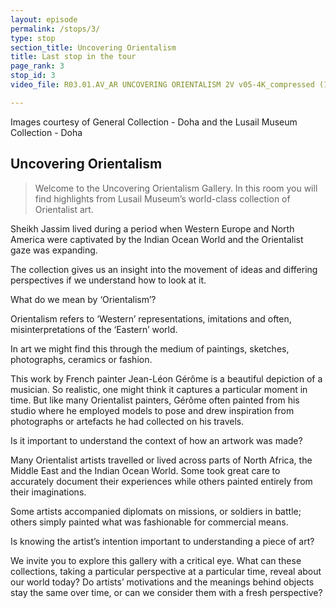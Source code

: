```yaml
---
layout: episode
permalink: /stops/3/
type: stop
section_title: Uncovering Orientalism
title: Last stop in the tour
page_rank: 3
stop_id: 3
video_file: R03.01.AV_AR UNCOVERING ORIENTALISM 2V v05-4K_compressed (1).mp4

---
```


Images courtesy of General Collection - Doha and the Lusail Museum Collection - Doha

## Uncovering Orientalism

> Welcome to the Uncovering Orientalism Gallery. In this room you will find highlights from Lusail Museum’s world-class collection of Orientalist art.

Sheikh Jassim lived during a period when Western Europe and North America were captivated by the Indian Ocean World and the Orientalist gaze was expanding.

The collection gives us an insight into the movement of ideas and differing perspectives if we understand how to look at it.

What do we mean by ‘Orientalism’?  

Orientalism refers to ‘Western’ representations, imitations and often, misinterpretations of the ‘Eastern’ world. 

In art we might find this through the medium of paintings, sketches, photographs, ceramics or fashion. 

This work by French painter Jean-Léon Gérôme is a beautiful depiction of a musician. So realistic, one might think it captures a particular moment in time. But like many Orientalist painters, Gérôme often painted from his studio where he employed models to pose and drew inspiration from photographs or artefacts he had collected on his travels.

Is it important to understand the context of how an artwork was made? 

Many Orientalist artists travelled or lived across parts of North Africa, the Middle East and the Indian Ocean World. Some took great care to accurately document their experiences while others painted entirely from their imaginations. 

Some artists accompanied diplomats on missions, or soldiers in battle; others simply painted what was fashionable for commercial means.

Is knowing the artist’s intention important to understanding a piece of art?

We invite you to explore this gallery with a critical eye. What can these collections, taking a particular perspective at a particular time, reveal about our world today? Do artists’ motivations and the meanings behind objects stay the same over time, or can we consider them with a fresh perspective?
